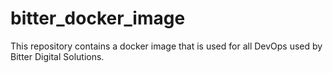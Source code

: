 # bitter_docker_image
This repository contains a docker image that is used for all DevOps used by Bitter Digital Solutions.
